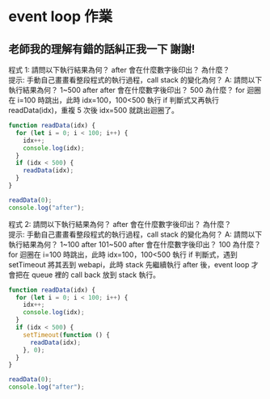 # event loop 作業

## 老師我的理解有錯的話糾正我一下 謝謝!

程式 1: 請問以下執行結果為何？ after 會在什麼數字後印出？ 為什麼？  
提示: 手動自己畫畫看整段程式的執行過程，call stack 的變化為何？
A:
請問以下執行結果為何？
1~500 after
after 會在什麼數字後印出？
500
為什麼？
for 迴圈在 i=100 時跳出，此時 idx=100，100<500 執行 if 判斷式又再執行 readData(idx)，重複 5 次後 idx=500 就跳出迴圈了。

```javascript
function readData(idx) {
  for (let i = 0; i < 100; i++) {
    idx++;
    console.log(idx);
  }
  if (idx < 500) {
    readData(idx);
  }
}

readData(0);
console.log("after");
```

程式 2: 請問以下執行結果為何？ after 會在什麼數字後印出？ 為什麼？  
提示: 手動自己畫畫看整段程式的執行過程，call stack 的變化為何？
A:
請問以下執行結果為何？
1~100 after 101~500
after 會在什麼數字後印出？
100
為什麼？
for 迴圈在 i=100 時跳出，此時 idx=100，100<500 執行 if 判斷式，遇到 setTimeout 將其丟到 webapi，此時 stack 先繼續執行 after 後，event loop 才會把在 queue 裡的 call back 放到 stack 執行。

```javascript
function readData(idx) {
  for (let i = 0; i < 100; i++) {
    idx++;
    console.log(idx);
  }
  if (idx < 500) {
    setTimeout(function () {
      readData(idx);
    }, 0);
  }
}

readData(0);
console.log("after");
```
